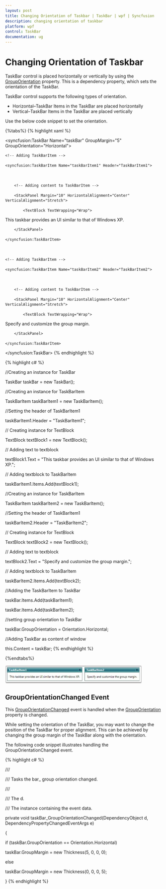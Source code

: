 ```yaml
---
layout: post
title: Changing Orientation of Taskbar | TaskBar | wpf | Syncfusion
description: changing orientation of taskbar
platform: wpf
control: TaskBar
documentation: ug
---
```


# Changing Orientation of Taskbar

TaskBar control is placed horizontally or vertically by using the [GroupOrientation](https://help.syncfusion.com/cr/wpf/Syncfusion.Tools.Wpf~Syncfusion.Windows.Tools.Controls.TaskBar~GroupOrientation.html) property. This is a dependency property, which sets the orientation of the TaskBar.

TaskBar control supports the following types of orientation.

* Horizontal–TaskBar Items in the TaskBar are placed horizontally
* Vertical–TaskBar Items in the TaskBar are placed vertically

Use the below code snippet to set the orientation.

{%tabs%}
{% highlight xaml %}



<!-- Adding TaskBar that have group orientation as horizontal -->

<syncfusion:TaskBar Name="taskBar" GroupMargin="5" GroupOrientation="Horizontal">



    <!-- Adding TaskBarItem -->

    <syncfusion:TaskBarItem Name="taskBarItem1" Header="TaskBarItem1">



        <!-- Adding content to TaskBarItem -->

        <StackPanel Margin="10" HorizontalAlignment="Center" 											VerticalAlignment="Stretch">

            <TextBlock TextWrapping="Wrap">

This taskbar provides an UI similar to that of Windows XP.</TextBlock>

        </StackPanel>

    </syncfusion:TaskBarItem>



    <!-- Adding TaskBarItem -->

    <syncfusion:TaskBarItem Name="taskBarItem2" Header="TaskBarItem2">



        <!-- Adding content to TaskBarItem -->

        <StackPanel Margin="10" HorizontalAlignment="Center" 											VerticalAlignment="Stretch">

            <TextBlock TextWrapping="Wrap">

Specify and customize the group margin.</TextBlock>

        </StackPanel>

    </syncfusion:TaskBarItem>

</syncfusion:TaskBar>
{% endhighlight %}



{% highlight c# %}



//Creating an instance for TaskBar

TaskBar taskBar = new TaskBar();



//Creating an instance for TaskBarItem

TaskBarItem taskBarItem1 = new TaskBarItem();



//Setting the header of TaskBarItem1

taskBarItem1.Header = "TaskBarItem1";



// Creating instance for TextBlock

TextBlock textBlock1 = new TextBlock();



// Adding text to textblock

textBlock1.Text = "This taskbar provides an UI similar to that of Windows XP.";



// Adding textblock to TaskBarItem

taskBarItem1.Items.Add(textBlock1);



//Creating an instance for TaskBarItem

TaskBarItem taskBarItem2 = new TaskBarItem();



//Setting the header of TaskBarItem1

taskBarItem2.Header = "TaskBarItem2";



// Creating instance for TextBlock

TextBlock textBlock2 = new TextBlock();



// Adding text to textblock

textBlock2.Text = "Specify and customize the group margin.";



// Adding textblock to TaskBarItem

taskBarItem2.Items.Add(textBlock2);



//Adding the TaskBarItem to TaskBar

taskBar.Items.Add(taskBarItem1);

taskBar.Items.Add(taskBarItem2);



//setting group orientation to TaskBar

taskBar.GroupOrientation = Orientation.Horizontal;   



//Adding TaskBar as content of window

this.Content = taskBar; 
{% endhighlight %}

{%endtabs%}


![TaskBar orientation](Changing-Orientation-of-Taskbar_images/Changing-Orientation-of-Taskbar_img1.jpeg)




## GroupOrientationChanged Event

This [GroupOrientationChanged](https://help.syncfusion.com/cr/wpf/Syncfusion.Tools.Wpf~Syncfusion.Windows.Tools.Controls.TaskBar~GroupOrientationChanged_EV.html) event is handled when the [GroupOrientation](https://help.syncfusion.com/cr/wpf/Syncfusion.Tools.Wpf~Syncfusion.Windows.Tools.Controls.TaskBar~GroupOrientation.html) property is changed.

While setting the orientation of the TaskBar, you may want to change the position of the TaskBar for proper alignment. This can be achieved by changing the group margin of the TaskBar along with the orientation.

The following code snippet illustrates handling the GroupOrientationChanged event.


{% highlight c# %}



/// <summary>

/// Tasks the bar_ group orientation changed.

/// </summary>

/// <param name="d">The d.</param>

/// <param name="e">The <see cref="System.Windows.DependencyPropertyChangedEventArgs"/> instance 	containing the event data.</param>

private void taskBar_GroupOrientationChanged(DependencyObject d, DependencyPropertyChangedEventArgs e)

{

if (taskBar.GroupOrientation == Orientation.Horizontal)

taskBar.GroupMargin = new Thickness(5, 0, 0, 0);

else

taskBar.GroupMargin = new Thickness(0, 0, 0, 5);

}
{% endhighlight %}



